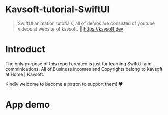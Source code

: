 # Kavsoft-tutorial-SwiftUI
> SwiftUI animation tutorials, all of demos are consisted of youtube videos at website of kavsoft. 🔗 https://kavsoft.dev

# Introduct
The only purpose of this repo I created is just for learning SwiftUI and comminications. All of Business incomes and Copyrights belong to Kavsoft at Home | Kavsoft.

Kindly welcome to become a patron to support them! ❤️

# App demo
